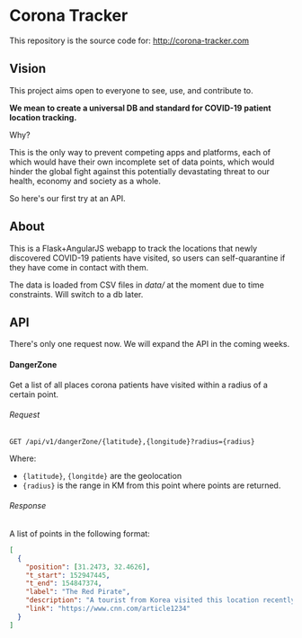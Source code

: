 # Corona Tracker
This repository is the source code for: http://corona-tracker.com

## Vision
This project aims open to everyone to see, use, and contribute to.

**We mean to create a universal DB and standard for COVID-19 patient location tracking.**

Why?

This is the only way to prevent competing apps and platforms, each of which would have their own incomplete set of data points, which would hinder the global fight against this potentially devastating threat to our health, economy and society as a whole.

So here's our first try at an API.

## About
This is a Flask+AngularJS webapp to track the locations that newly discovered COVID-19 patients have visited, so users can self-quarantine if they have come in contact with them.

The data is loaded from CSV files in *data/* at the moment due to time constraints. Will switch to a db later.

## API
There's only one request now. We will expand the API in the coming weeks.

#### DangerZone
Get a list of all places corona patients have visited within a radius of a certain point.


###### Request

`GET /api/v1/dangerZone/{latitude},{longitude}?radius={radius}`

Where:
 * `{latitude}`, `{longitde}` are the geolocation
 * `{radius}` is the range in KM from this point where points are returned.
 
###### Response
A list of points in the following format:

```json
[
  {
    "position": [31.2473, 32.4626],
    "t_start": 152947445,
    "t_end": 154847374,
    "label": "The Red Pirate",
    "description": "A tourist from Korea visited this location recently",
    "link": "https://www.cnn.com/article1234"
  }
]
```
